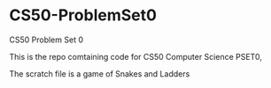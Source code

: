 # CS50-ProblemSet0
CS50 Problem Set 0

This is the repo comtaining code for CS50 Computer Science PSET0, 

The scratch file is a game of Snakes and Ladders
